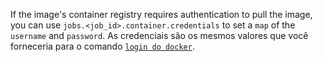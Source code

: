 If the image's container registry requires authentication to pull the image, you can use `jobs.<job_id>.container.credentials` to set a `map` of the `username` and `password`. As credenciais são os mesmos valores que você forneceria para o comando [`login do docker`](https://docs.docker.com/engine/reference/commandline/login/).
